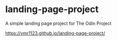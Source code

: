 # landing-page-project
A simple landing page project for The Odin Project


https://vmr1123.github.io/landing-page-project/
